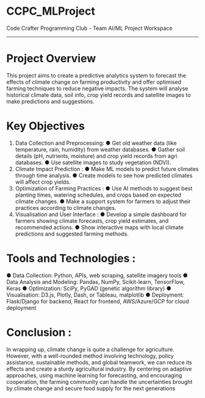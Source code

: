 # CCPC_MLProject
Code Crafter Programming Club - Team AI/ML Project Workspace

----------------------------------------------------------------------------------

# Project Overview
This project aims to create a predictive analytics system to forecast the effects of
climate change on farming productivity and offer optimised farming techniques to
reduce negative impacts. The system will analyse historical climate data, soil info,
crop yield records and satellite images to make predictions and suggestions.

# Key Objectives
1. Data Collection and Preprocessing:
  ● Get old weather data (like temperature, rain, humidity) from weather
databases.
  ● Gather soil details (pH, nutrients, moisture) and crop yield records from agri
databases.
  ● Use satellite images to study vegetation (NDVI).
2. Climate Impact Prediction :
  ● Make ML models to predict future climates through time analysis.
  ● Create models to see how predicted climates will affect crop yields.
4. Optimization of Farming Practices :
  ● Use AI methods to suggest best planting times, watering schedules, and
crops based on expected climate changes.
  ● Make a support system for farmers to adjust their practices according to
climate changes.
6. Visualisation and User Interface :
  ● Develop a simple dashboard for farmers showing climate forecasts, crop yield
estimates, and recommended actions.
  ● Show interactive maps with local climate predictions and suggested farming
methods.

# Tools and Technologies :
  ● Data Collection: Python, APIs, web scraping, satellite imagery tools
  ● Data Analysis and Modeling: Pandas, NumPy, Scikit-learn, TensorFlow,
Keras
  ● Optimization: SciPy, PyGAD (genetic algorithm library)
  ● Visualisation: D3.js, Plotly, Dash, or Tableau, matplotlib
  ● Deployment: Flask/Django for backend, React for frontend, AWS/Azure/GCP
for cloud deployment

# Conclusion :
In wrapping up, climate change is quite a challenge for agriculture. However, with a
well-rounded method involving technology, policy assistance, sustainable methods,
and global teamwork, we can reduce its effects and create a sturdy agricultural
industry. By centering on adaptive approaches, using machine learning for
forecasting, and encouraging cooperation, the farming community can handle the
uncertainties brought by climate change and secure food supply for the next
generations

